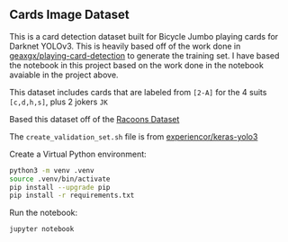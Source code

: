 Cards Image Dataset
------------

This is a card detection dataset built for Bicycle Jumbo playing cards for Darknet YOLOv3. This is heavily based off of the work done in [geaxgx/playing-card-detection](https://github.com/geaxgx/playing-card-detection) to generate the training set. I have based the notebook in this project based on the work done in the notebook avaiable in the project above.

This dataset includes cards that are labeled from `[2-A]` for the 4 suits `[c,d,h,s]`, plus 2 jokers `JK`

Based this dataset off of the [Racoons Dataset](https://github.com/datitran/raccoon_dataset)

The `create_validation_set.sh` file is from [experiencor/keras-yolo3](https://github.com/experiencor/keras-yolo3)

Create a Virtual Python environment:

```bash
python3 -m venv .venv
source .venv/bin/activate
pip install --upgrade pip
pip install -r requirements.txt
```

Run the notebook:

```bash
jupyter notebook
```
